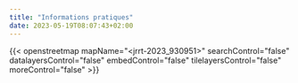 ```yaml
---
title: "Informations pratiques"
date: 2023-05-19T08:07:43+02:00
---
```

{{< openstreetmap mapName="<jrrt-2023_930951>" searchControl="false" datalayersControl="false" embedControl="false" tilelayersControl="false" moreControl="false" >}}





